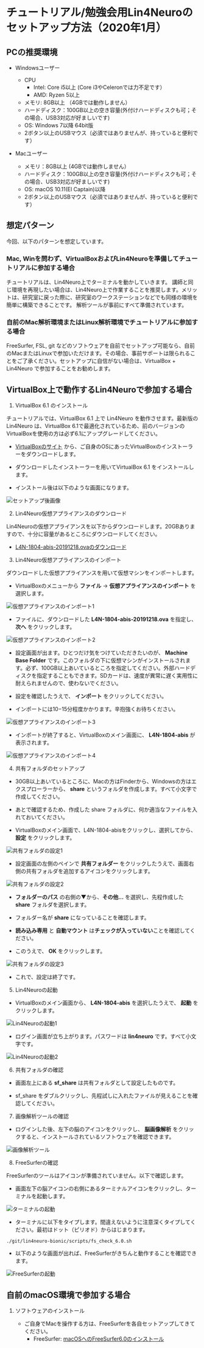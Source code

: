 # チュートリアル/勉強会用Lin4Neuroのセットアップ方法（2020年1月）

## PCの推奨環境

- Windowsユーザー
    - CPU
        - Intel: Core i5以上 (Core i3やCeleronでは力不足です）
        - AMD: Ryzen 5以上
    - メモリ: 8GB以上 （4GBでは動作しません）
    - ハードディスク：100GB以上の空き容量(外付けハードディスクも可；その場合、USB3対応が好ましいです)
    - OS: Windows 7以降 64bit版
    - 2ボタン以上のUSBマウス（必須ではありませんが、持っていると便利です）
    
- Macユーザー
    - メモリ：8GB以上 (4GBでは動作しません）
    - ハードディスク：100GB以上の空き容量(外付けハードディスクも可；その場合、USB3対応が好ましいです)
    - OS: macOS 10.11(El Captain)以降
    - 2ボタン以上のUSBマウス（必須ではありませんが、持っていると便利です）

## 想定パターン

今回、以下のパターンを想定しています。

### Mac, Winを問わず、VirtualBoxおよびLin4Neuroを準備してチュートリアルに参加する場合

チュートリアルは、Lin4Neuro上でターミナルを動かしていきます。
講師と同じ環境を再現したい場合は、Lin4Neuro上で作業することを推奨します。メリットは、研究室に戻った際に、研究室のワークステーションなどでも同様の環境を簡単に構築できることです。
解析ツールが事前にすべて準備されています。

### 自前のMac解析環境またはLinux解析環境でチュートリアルに参加する場合

FreeSurfer, FSL, git などのソフトウェアを自前でセットアップ可能なら、自前のMacまたはLinuxで参加いただけます。その場合、事前サポートは限られることをご了承ください。セットアップに自信がない場合は、VirtualBox + Lin4Neuro で参加することをお勧めします。

## VirtualBox上で動作するLin4Neuroで参加する場合

1. VirtualBox 6.1 のインストール

チュートリアルでは、VirtualBox 6.1 上で Lin4Neuro を動作させます。最新版の Lin4Neuro は、VirtualBox 6.1で最適化されているため、前のバージョンのVirtualBoxを使用の方は必ず6.1にアップグレードしてください。

- [VirtualBoxのサイト](https://www.virtualbox.org/wiki/Downloads) から、ご自身のOSにあったVirtualBoxのインストーラーをダウンロードします。

- ダウンロードしたインストーラーを用いてVirtualBox 6.1 をインストールします。

- インストール後は以下のような画面になります。

![セットアップ後画像](img/vb01.png)

2. Lin4Neuro仮想アプライアンスのダウンロード

Lin4Neuroの仮想アプライアンスを以下からダウンロードします。20GBありますので、十分に容量があるところにダウンロードしてください。

- [L4N-1804-abis-20191218.ovaのダウンロード](http://www.md.tsukuba.ac.jp/clinical-med/psy-neuroimaging/ova/L4N-1804-abis-20191218.ova)

3. Lin4Neuro仮想アプライアンスのインポート

ダウンロードした仮想アプライアンスを用いて仮想マシンをインポートします。

- VirtualBoxのメニューから **ファイル** → **仮想アプライアンスのインポート** を選択します。

![仮想アプライアンスのインポート1](img/vb02.png)

- ファイルに、ダウンロードした **L4N-1804-abis-20191218.ova** を指定し、 **次へ** をクリックします。

![仮想アプライアンスのインポート2](img/vb03.png)

- 設定画面が出ます。ひとつだけ気をつけていただきたいのが、 **Machine Base Folder** です。このフォルダの下に仮想マシンがインストールされます。必ず、100GB以上あいているところを指定してください。外部ハードディスクを指定することもできます。SDカードは、速度が異常に遅く実用性に耐えられませんので、使わないでください。

- 設定を確認したうえで、 **インポート** をクリックしてください。
- インポートには10−15分程度かかります。辛抱強くお待ちください。

![仮想アプライアンスのインポート3](img/vb04.png)

- インポートが終了すると、VirtualBoxのメイン画面に、 **L4N-1804-abis** が表示されます。

![仮想アプライアンスのインポート4](img/vb05.png)

4. 共有フォルダのセットアップ

- 30GB以上あいているところに、Macの方はFinderから、Windowsの方はエクスプローラーから、 **share** というフォルダを作成します。すべて小文字で作成してください。

- あとで確認するため、作成した share フォルダに、何か適当なファイルを入れておいてください。

- VirtualBoxのメイン画面で、L4N-1804-abisをクリックし、選択してから、 **設定** をクリックします。

![共有フォルダの設定1](img/vb06.png)

- 設定画面の左側のペインで **共有フォルダー** をクリックしたうえで、画面右側の共有フォルダを追加するアイコンをクリックします。

![共有フォルダの設定2](img/vb07.png)

- **フォルダーのパス** の右側の▼から、**その他...** を選択し、先程作成した **share** フォルダを選択します。

- フォルダー名が **share** になっていることを確認します。

- **読み込み専用** と **自動マウント** は**チェックが入っていない**ことを確認してください。

- このうえで、 **OK** をクリックします。

![共有フォルダの設定3](img/vb08.png)

- これで、設定は終了です。

5. Lin4Neuroの起動

- VirtualBoxのメイン画面から、 **L4N-1804-abis** を選択したうえで、 **起動** をクリックします。

![Lin4Neuroの起動1](img/vb09.png)

- ログイン画面が立ち上がります。パスワードは **lin4neuro** です。すべて小文字です。

![Lin4Neuroの起動2](img/vb10.png)

6. 共有フォルダの確認

- 画面左上にある **sf_share** は共有フォルダとして設定したものです。

- sf_share をダブルクリックし、先程試しに入れたファイルが見えることを確認してください。

7. 画像解析ツールの確認

- ログインした後、左下の脳のアイコンをクリックし、 **脳画像解析** をクリックすると、インストールされているソフトウェアを確認できます。

![画像解析ツール](img/vb11.png)

8. FreeSurferの確認

FreeSurferのツールはアイコンが準備されていません。以下で確認します。

- 画面左下の脳アイコンの右側にあるターミナルアイコンをクリックし、ターミナルを起動します。

![ターミナルの起動](img/vb12.png)

- ターミナルに以下をタイプします。間違えないように注意深くタイプしてください。最初はドット（ピリオド）からはじまります。

```./git/lin4neuro-bionic/scripts/fs_check_6.0.sh```

- 以下のような画面が出れば、FreeSurferがきちんと動作することを確認できます。

![FreeSurferの起動](img/vb13.png)


## 自前のmacOS環境で参加する場合

1. ソフトウェアのインストール

    - ご自身でMacを操作する方は、FreeSurferを各自セットアップしてきてください。
        - FreeSurfer: [macOSへのFreeSurfer6.0のインストール](http://www.nemotos.net/?p=1948)



